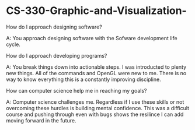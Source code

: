 # CS-330-Graphic-and-Visualization-

How do I approach designing software?

A: You approach designing software with the Sofware development life cycle. 

How do I approach developing programs?

A: You break things down into actionable steps. I was introducted to plenty new things. All of the commands and OpenGL were new to me. There is no way to know everything this is a constantly improving discipline. 

How can computer science help me in reaching my goals?

A: Computer science challenges me. Regardless if I use these skills or not overcoming these hurdles is building mental confidence. This was a difficult course and pushing through even with bugs shows the resilince I can add moving forward in the future. 
